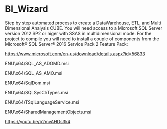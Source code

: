 # BI_Wizard
Step by step automated process to create a DataWarehouse, ETL, and Multi Dimensional Analysis CUBE.
You will need access to a Microsoft SQL Server version 2012 SP2 or higer with SSAS in multidimensional mode.
For the project to compile you will need to install a couple of components from the 
Microsoft® SQL Server® 2016 Service Pack 2 Feature Pack:

https://www.microsoft.com/en-us/download/details.aspx?id=56833
	
ENU\x64\SQL_AS_ADOMD.msi

ENU\x64\SQL_AS_AMO.msi

ENU\x64\SqlDom.msi

ENU\x64\SQLSysClrTypes.msi

ENU\x64\TSqlLanguageService.msi

ENU\x64\SharedManagementObjects.msi


https://youtu.be/b2mvAHDs3k4
